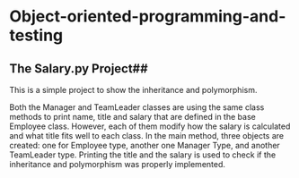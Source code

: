 # Object-oriented-programming-and-testing
## The Salary.py Project##
This is a simple project to show the inheritance and polymorphism.

Both the Manager and TeamLeader classes are using the same class methods to print name, title and salary that are defined in the base Employee class. However, each of them modify how the salary is calculated and what title fits well to each class. In the main method, three objects are created: one for Employee type, another one Manager Type, and another  TeamLeader type. Printing the title and the salary is used to check if the inheritance and polymorphism was properly implemented.
